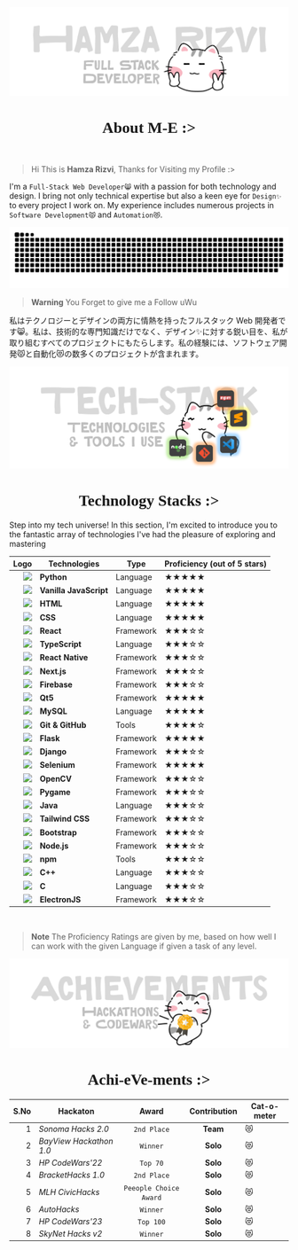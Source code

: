 ![name](https://github.com/mostuselessboy/mostuselessboy/blob/main/txt/header.png?raw=true)
<h1 align="center" style="font-family: cursive;">About M-E :></h1>

<br>

> Hi This is **Hamza Rizvi**, Thanks for Visiting my Profile :>


I'm a `Full-Stack Web Developer😸` with a passion for both technology and design. I bring not only technical expertise but also a keen eye for `Design✨` to every project I work on. My experience includes numerous projects in `Software Development😾` and `Automation😻`.

![design](https://raw.githubusercontent.com/platane/snk/output/github-contribution-grid-snake-dark.svg)

> **Warning**
> You Forget to give me a Follow uWu

私はテクノロジーとデザインの両方に情熱を持ったフルスタック Web 開発者です😸。私は、技術的な専門知識だけでなく、デザイン✨に対する鋭い目を、私が取り組むすべてのプロジェクトにもたらします。私の経験には、ソフトウェア開発😾と自動化😻の数多くのプロジェクトが含まれます。


![technology stack](https://github.com/mostuselessboy/mostuselessboy/blob/main/txt/stack.png?raw=true)


<h1 align="center" style="font-family: cursive;">Technology Stacks :></h1>

Step into my tech universe! In this section, I'm excited to introduce you to the fantastic array of technologies I've had the pleasure of exploring and mastering


<div align="center">

| Logo | Technologies                | Type       | Proficiency (out of 5 stars) |
| ---: | -------------------------  | ---------- | ---------------------------- |
| <img src="https://cdn.simpleicons.org/firebase/grey" width="30">    | **Python**                | Language   | ★★★★★                        |
| <img src="https://cdn.simpleicons.org/javascript/grey" width="30">    | **Vanilla JavaScript**    | Language   | ★★★★★                        |
| <img src="https://cdn.simpleicons.org/html5/grey" width="30">    | **HTML**                  | Language   | ★★★★★                        |
| <img src="https://cdn.simpleicons.org/css3/grey" width="30">    | **CSS**                   | Language   | ★★★★★                        |
| <img src="https://cdn.simpleicons.org/react/grey" width="30">    | **React**                 | Framework  | ★★★☆☆                        |
| <img src="https://cdn.simpleicons.org/typescript/grey" width="30">    | **TypeScript**            | Language   | ★★★☆☆                        |
| <img src="https://cdn.simpleicons.org/react/grey" width="30">    | **React Native**          | Framework  | ★★★☆☆                        |
| <img src="https://cdn.simpleicons.org/vercel/grey" width="30">    | **Next.js**               | Framework  | ★★★☆☆                        |
| <img src="https://cdn.simpleicons.org/firebase/grey" width="30">    | **Firebase**              | Framework  | ★★★☆☆                        |
| <img src="https://cdn.simpleicons.org/qt/grey" width="30">    | **Qt5**                   | Framework  | ★★★★★                        |
| <img src="https://cdn.simpleicons.org/mysql/grey" width="30">    | **MySQL**                 | Language   | ★★★★★                        |
| <img src="https://cdn.simpleicons.org/github/grey" width="30">    | **Git & GitHub**          | Tools      | ★★★★☆                        |
| <img src="https://cdn.simpleicons.org/flask/grey" width="30">    | **Flask**                 | Framework  | ★★★★★                        |
| <img src="https://cdn.simpleicons.org/django/grey" width="30">    | **Django**                | Framework  | ★★★☆☆                        |
| <img src="https://cdn.simpleicons.org/selenium/grey" width="30">    | **Selenium**              | Framework  | ★★★★★                        |
| <img src="https://cdn.simpleicons.org/opencv/grey" width="30">    | **OpenCV**                | Framework  | ★★★☆☆                        |
| <img src="https://cdn.simpleicons.org/pygame/grey" width="30">    | **Pygame**                | Framework  | ★★★☆☆                        |
| <img src="https://cdn.simpleicons.org/java/grey" width="30">    | **Java**                  | Language   | ★★★☆☆                        |
| <img src="https://cdn.simpleicons.org/tailwindcss/grey" width="30">    | **Tailwind CSS**          | Framework  | ★★★☆☆                        |
| <img src="https://cdn.simpleicons.org/bootstrap/grey" width="30">    | **Bootstrap**             | Framework  | ★★★☆☆                        |
| <img src="https://cdn.simpleicons.org/node-dot-js/grey" width="30">    | **Node.js**               | Framework  | ★★★☆☆                        |
| <img src="https://cdn.simpleicons.org/npm/grey" width="30">    | **npm**                   | Tools      | ★★★☆☆                        |
| <img src="https://cdn.simpleicons.org/cplusplus/grey" width="30">    | **C++**                   | Language   | ★★★☆☆                        |
| <img src="https://cdn.simpleicons.org/c/grey" width="30">    | **C**                     | Language   | ★★★☆☆                        |
| <img src="https://cdn.simpleicons.org/electron/grey" width="30">    | **ElectronJS**            | Framework  | ★★★☆☆                        |

</div>

<br>

> **Note**
> The Proficiency Ratings are given by me, based on how well I can work with the given Language if given a task of any level.




![achievements](https://github.com/mostuselessboy/mostuselessboy/blob/main/txt/acheivements.png?raw=true)

<h1 align="center" style="font-family: cursive;">Achi-eVe-ments :></h1>
<div align="center">

S.No |Hackaton | Award | Contribution | Cat-o-meter
---: |--- | :---: | :---: | --- 
1 |*Sonoma Hacks 2.0* | `2nd Place` | **Team** | 😻
2 |*BayView Hackathon 1.0* | `Winner` | **Solo** | 😻
3 |*HP CodeWars'22* | `Top 70` | **Solo** | 😻
4 |*BracketHacks 1.0* | `2nd Place` | **Solo** | 😻
5 |*MLH CivicHacks* | `Peeople Choice Award` | **Solo** | 😻
6 |*AutoHacks* | `Winner` | **Solo**| 😻
7 |*HP CodeWars'23* | `Top 100` | **Solo**| 😻
8 |*SkyNet Hacks v2* | `Winner` | **Solo**| 😻

</div>